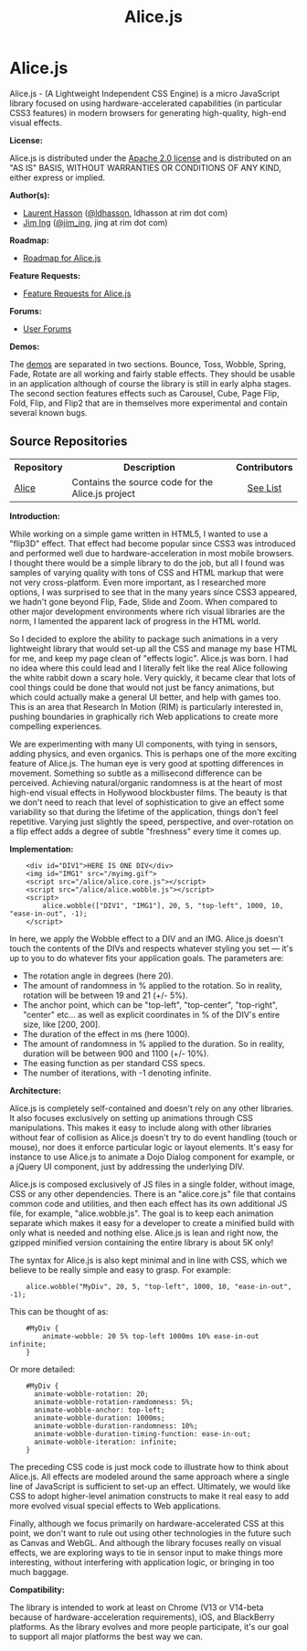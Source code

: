﻿---
title: Alice.js
layout: default
---

# Alice.js

Alice.js - (A Lightweight Independent CSS Engine) is a micro JavaScript library focused on using hardware-accelerated capabilities (in particular CSS3 features) in modern browsers for generating high-quality, high-end visual effects.

**License:**

Alice.js is distributed under the [Apache 2.0 license](http://www.apache.org/licenses/LICENSE-2.0.html) and is distributed on an "AS IS" BASIS, WITHOUT WARRANTIES OR CONDITIONS OF ANY KIND, either express or implied.



**Author(s):**

* [Laurent Hasson](https://github.com/ldhasson) ([@ldhasson](http://twitter.com/ldhasson), ldhasson at rim dot com)
* [Jim Ing](https://github.com/psiborg) ([@jim_ing](http://twitter.com/jim_ing), jing at rim dot com)


**Roadmap:**

* [Roadmap for Alice.js](https://github.com/blackberry/Alice/issues/milestones)

**Feature Requests:**

* [Feature Requests for Alice.js](https://github.com/blackberry/Alice/issues?sort=created&labels=Request&direction=desc&state=open)

**Forums:**

* [User Forums](http://supportforums.blackberry.com/t5/Web-Development/bd-p/browser_dev)

**Demos:**

The [demos](http://blackberry.github.com/Alice/demos.html) are separated in two sections. Bounce, Toss, Wobble, Spring, Fade, Rotate are all working and fairly stable effects. They should be usable in an application although of course the library is still in early alpha stages. The second section features effects such as Carousel, Cube, Page Flip, Fold, Flip, and Flip2 that are in themselves more experimental and contain several known bugs.


## Source Repositories

<table class="outlined">
  <tr>
    <th>Repository</th>
    <th>Description</th>
    <th>Contributors</th>
  </tr>
  <tr>
    <td style="white-space:nowrap;"><a href="https://github.com/blackberry/Alice" target="_blank">Alice</a></td>
    <td>Contains the source code for the Alice.js project</td>
    <td style="text-align:center"><a href="https://github.com/blackberry/Alice/contributors">See List</a></td>
  </tr>
</table>


**Introduction:**

While working on a simple game written in HTML5, I wanted to use a "flip3D" effect. That effect had become popular since CSS3 was introduced and performed well due to hardware-acceleration in most mobile browsers. I thought there would be a simple library to do the job, but all I found was samples of varying quality with tons of CSS and HTML markup that were not very cross-platform. Even more important, as I researched more options, I was surprised to see that in the many years since CSS3 appeared, we hadn't gone beyond Flip, Fade, Slide and Zoom. When compared to other major development environments where rich visual libraries are the norm, I lamented the apparent lack of progress in the HTML world.

So I decided to explore the ability to package such animations in a very lightweight library that would set-up all the CSS and manage my base HTML for me, and keep my page clean of "effects logic". Alice.js was born. I had no idea where this could lead and I literally felt like the real Alice following the white rabbit down a scary hole. Very quickly, it became clear that lots of cool things could be done that would not just be fancy animations, but which could actually make a general UI better, and help with games too. This is an area that Research In Motion (RIM) is particularly interested in, pushing boundaries in graphically rich Web applications to create more compelling experiences.

We are experimenting with many UI components, with tying in sensors, adding physics, and even organics. This is perhaps one of the more exciting feature of Alice.js. The human eye is very good at spotting differences in movement. Something so subtle as a millisecond difference can be perceived. Achieving natural/organic randomness is at the heart of most high-end visual effects in Hollywood blockbuster films. The beauty is that we don't need to reach that level of sophistication to give an effect some variability so that during the lifetime of the application, things don't feel repetitive. Varying just slightly the speed, perspective, and over-rotation on a flip effect adds a degree of subtle "freshness" every time it comes up.


**Implementation:**

        <div id="DIV1">HERE IS ONE DIV</div>
        <img id="IMG1" src="/myimg.gif">
        <script src="/alice/alice.core.js"></script>
        <script src="/alice/alice.wobble.js"></script>
        <script>
            alice.wobble(["DIV1", "IMG1"], 20, 5, "top-left", 1000, 10, "ease-in-out", -1);
        </script>

In here, we apply the Wobble effect to a DIV and an IMG. Alice.js doesn't touch the contents of the DIVs and respects whatever styling you set — it's up to you to do whatever fits your application goals. The parameters are:

- The rotation angle in degrees (here 20).
- The amount of randomness in % applied to the rotation. So in reality, rotation will be between 19 and 21 (+/- 5%).
- The anchor point, which can be "top-left", "top-center", "top-right", "center" etc... as well as explicit coordinates in % of the DIV's entire size, like [200, 200].
- The duration of the effect in ms (here 1000).
- The amount of randomness in % applied to the duration. So in reality, duration will be between 900 and 1100 (+/- 10%).
- The easing function as per standard CSS specs.
- The number of iterations, with -1 denoting infinite.

**Architecture:**

Alice.js is completely self-contained and doesn't rely on any other libraries. It also focuses exclusively on setting up animations through CSS manipulations. This makes it easy to include along with other libraries without fear of collision as Alice.js doesn't try to do event handling (touch or mouse), nor does it enforce particular logic or layout elements. It's easy for instance to use Alice.js to animate a Dojo Dialog component for example, or a jQuery UI component, just by addressing the underlying DIV.

Alice.js is composed exclusively of JS files in a single folder, without image, CSS or any other dependencies. There is an "alice.core.js" file that contains common code and utilities, and then each effect has its own additional JS file, for example, "alice.wobble.js". The goal is to keep each animation separate which makes it easy for a developer to create a minified build with only what is needed and nothing else. Alice.js is lean and right now, the gzipped minified version containing the entire library is about 5K only!

The syntax for Alice.js is also kept minimal and in line with CSS, which we believe to be really simple and easy to grasp. For example:

        alice.wobble("MyDiv", 20, 5, "top-left", 1000, 10, "ease-in-out", -1);

This can be thought of as:

        #MyDiv {
            animate-wobble: 20 5% top-left 1000ms 10% ease-in-out infinite;
        }

Or more detailed:

        #MyDiv {
          animate-wobble-rotation: 20;
          animate-wobble-rotation-ramdomness: 5%;
          animate-wobble-anchor: top-left;
          animate-wobble-duration: 1000ms;
          animate-wobble-duration-randomness: 10%;
          animate-wobble-duration-timing-function: ease-in-out;
          animate-wobble-iteration: infinite;
        }

The preceding CSS code is just mock code to illustrate how to think about Alice.js. All effects are modeled around the same approach where a single line of JavaScript is sufficient to set-up an effect. Ultimately, we would like CSS to adopt higher-level animation constructs to make it real easy to add more evolved visual special effects to Web applications.

Finally, although we focus primarily on hardware-accelerated CSS at this point, we don't want to rule out using other technologies in the future such as Canvas and WebGL. And although the library focuses really on visual effects, we are exploring ways to tie in sensor input to make things more interesting, without interfering with application logic, or bringing in too much baggage.

**Compatibility:**

The library is intended to work at least on Chrome (V13 or V14-beta because of hardware-acceleration requirements), iOS, and BlackBerry platforms. As the library evolves and more people participate, it's our goal to support all major platforms the best way we can.

